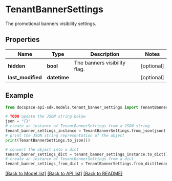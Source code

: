 # TenantBannerSettings
The promotional banners visibility settings.

## Properties

Name | Type | Description | Notes
------------ | ------------- | ------------- | -------------
**hidden** | **bool** | The banners visibility flag. | [optional] 
**last_modified** | **datetime** |  | [optional] 

## Example

```python
from docspace-api-sdk.models.tenant_banner_settings import TenantBannerSettings

# TODO update the JSON string below
json = "{}"
# create an instance of TenantBannerSettings from a JSON string
tenant_banner_settings_instance = TenantBannerSettings.from_json(json)
# print the JSON string representation of the object
print(TenantBannerSettings.to_json())

# convert the object into a dict
tenant_banner_settings_dict = tenant_banner_settings_instance.to_dict()
# create an instance of TenantBannerSettings from a dict
tenant_banner_settings_from_dict = TenantBannerSettings.from_dict(tenant_banner_settings_dict)
```
[[Back to Model list]](../README.md#documentation-for-models) [[Back to API list]](../README.md#documentation-for-api-endpoints) [[Back to README]](../README.md)



